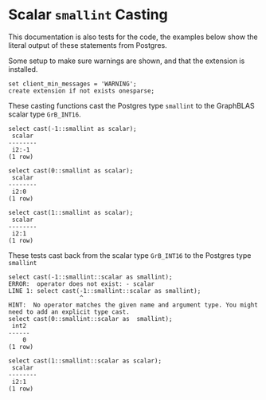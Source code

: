# Scalar `smallint` Casting

This documentation is also tests for the code, the examples below
show the literal output of these statements from Postgres.

Some setup to make sure warnings are shown, and that the extension
is installed.
``` postgres-console
set client_min_messages = 'WARNING';
create extension if not exists onesparse;
```
These casting functions cast the Postgres type `smallint` to the
GraphBLAS scalar type `GrB_INT16`.
``` postgres-console
select cast(-1::smallint as scalar);
 scalar 
--------
 i2:-1
(1 row)

select cast(0::smallint as scalar);
 scalar 
--------
 i2:0
(1 row)

select cast(1::smallint as scalar);
 scalar 
--------
 i2:1
(1 row)

```
These tests cast back from the scalar type `GrB_INT16` to the
Postgres type `smallint`
``` postgres-console
select cast(-1::smallint::scalar as smallint);
ERROR:  operator does not exist: - scalar
LINE 1: select cast(-1::smallint::scalar as smallint);
                    ^
HINT:  No operator matches the given name and argument type. You might need to add an explicit type cast.
select cast(0::smallint::scalar as  smallint);
 int2 
------
    0
(1 row)

select cast(1::smallint::scalar as scalar);
 scalar 
--------
 i2:1
(1 row)

```